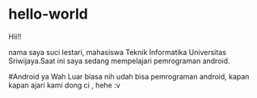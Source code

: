 # hello-world

Hii!!

nama saya suci lestari, mahasiswa Teknik Informatika Universitas Sriwijaya.Saat ini saya sedang mempelajari pemrograman android.

#Android ya
Wah Luar biasa nih udah bisa pemrograman android, kapan kapan ajari kami dong ci , hehe :v
